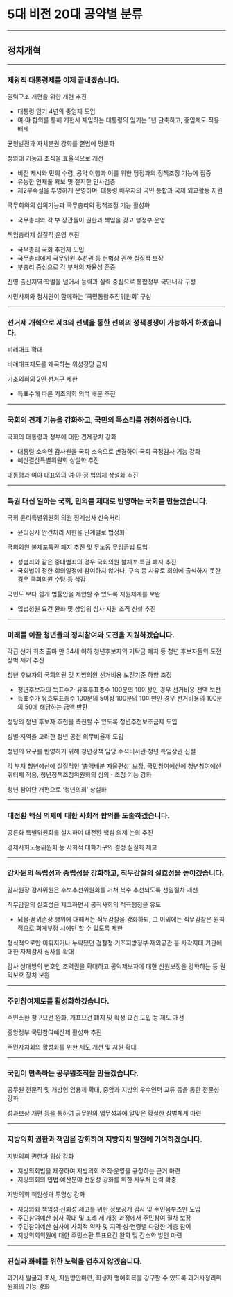 # 5대 비전 20대 공약별 분류
---
## 정치개혁

---

### 제왕적 대통령제를 이제 끝내겠습니다.

권력구조 개편을 위한 개헌 추진
- 대통령 임기 4년의 중임제 도입 
- 여·야 합의를 통해 개헌시 재임하는 대통령의 임기는 1년 단축하고, 중임제도 적용 배제

균형발전과 자치분권 강화를 헌법에 명문화

청와대 기능과 조직을 효율적으로 개선
- 비전 제시와 민의 수렴, 공약 이행과 이를 위한 당정과의 정책조정 기능에 집중
- 유능한 인재풀 확보 및 철저한 인사검증
- 제2부속실을 투명하게 운영하며, 대통령 배우자의 국민 통합과 국제 외교활동 지원

국무회의의 심의기능과 국무총리의 정책조정 기능 활성화
- 국무총리와 각 부 장관들이 권한과 책임을 갖고 행정부 운영

책임총리제 실질적 운영 추진
- 국무총리 국회 추천제 도입
- 국무총리에게 국무위원 추천권 등 헌법상 권한 실질적 보장 
- 부총리 중심으로 각 부처의 자율성 존중

진영·출신지역·학벌을 넘어서 능력과 실력 중심으로 통합정부 국민내각 구성

시민사회와 정치권이 함께하는 ‘국민통합추진위원회’ 구성

---

### 선거제 개혁으로 제3의 선택을 통한 선의의 정책경쟁이 가능하게 하겠습니다.

비례대표 확대

비례대표제도를 왜곡하는 위성정당 금지

기초의회의 2인 선거구 제한
- 득표수에 따른 기초의회 의석 배분 추진

---

### 국회의 견제 기능을 강화하고, 국민의 목소리를 경청하겠습니다.

국회의 대통령과 정부에 대한 견제장치 강화
- 대통령 소속인 감사원을 국회 소속으로 변경하여 국회 국정감사 기능 강화
- 예산결산특별위원회 상설화 추진

대통령과 여야 대표와의 여·야·정 협의체 상설화 추진

---

### 특권 대신 일하는 국회, 민의를 제대로 반영하는 국회를 만들겠습니다.

국회 윤리특별위원회 의원 징계심사 신속처리
- 윤리심사 안건처리 시한을 단계별로 법정화

국회의원 불체포특권 폐지 추진 및 무노동 무임금법 도입
- 성범죄와 같은 중대범죄의 경우 국회의원 불체포 특권 폐지 추진
- 국회법이 정한 회의일정에 참여하지 않거나, 구속 등 사유로 회의에 출석하지 못한 경우 국회의원 수당 등 삭감

국민도 보다 쉽게 법률안을 제안할 수 있도록 지원체계를 보완
- 입법청원 요건 완화 및 상임위 심사 지원 조직 신설 추진

---

### 미래를 이끌 청년들의 정치참여와 도전을 지원하겠습니다.

각급 선거 최초 출마 만 34세 이하 청년후보자의 기탁금 폐지 등 청년 후보자들의 도전 장벽 제거 추진

청년 후보자의 국회의원 및 지방의원 선거비용 보전기준 하향 조정
- 청년후보자의 득표수가 유효투표총수 100분의 10이상인 경우 선거비용 전액 보전
- 득표수가 유효투표총수 100분의 5이상 100분의 10미만인 경우 선거비용의 100분의 50에 해당하는 금액 반환

정당의 청년 후보자 추천을 촉진할 수 있도록 청년추천보조금제 도입

성별·지역을 고려한 청년 공천 의무비율제 도입

청년의 요구를 반영하기 위해 청년정책 담당 수석비서관·청년 특임장관 신설

각 부처 청년예산에 실질적인 ‘총액배분 자율편성’ 보장, 국민참여예산에 청년참여예산 쿼터제 적용, 청년정책조정위원회의 심의ㆍ조정 기능 강화

청년 참여단 개편으로 ‘청년의회’ 상설화

---

### 대전환 핵심 의제에 대한 사회적 합의를 도출하겠습니다.

공론화 특별위원회를 설치하여 대전환 핵심 의제 논의 추진

경제사회노동위원회 등 사회적 대화기구의 결정 실질화 제고
 
---

### 감사원의 독립성과 중립성을 강화하고, 직무감찰의 실효성을 높이겠습니다.

감사원장·감사위원은 후보추천위원회를 거쳐 복수 추천되도록 선임절차 개선

직무감찰의 실효성은 제고하면서 공직사회의 적극행정을 유도
- 뇌물·품위손상 행위에 대해서는 직무감찰을 강화하되, 그 이외에는 직무감찰은 원칙적으로 회계부정 시에만 할 수 있도록 제한

형식적으로만 이뤄지거나 누락됐던 검찰청·기초지방정부·재외공관 등 사각지대 기관에 대한 자체감사 심사를 확대

감사 상대방의 변호인 조력권을 확대하고 공익제보자에 대한 신원보장을 강화하는 등 권익보호 장치 보완

---

### 주민참여제도를 활성화하겠습니다.

주민소환 청구요건 완화, 개표요건 폐지 및 확정 요건 도입 등 제도 개선

중앙정부 국민참여예산제 활성화 추진

주민자치회의 활성화를 위한 제도 개선 및 지원 확대

---

### 국민이 만족하는 공무원조직을 만들겠습니다.

공무원 전문직 및 개방형 임용제 확대, 중앙과 지방의 우수인력 교류 등을 통한 전문성 강화

성과보상 개편 등을 통하여 공무원의 업무성과에 알맞은 확실한 상벌체계 마련

---

### 지방의회 권한과 책임을 강화하여 지방자치 발전에 기여하겠습니다.
지방의회 권한과 위상 강화
- 지방의회법을 제정하여 지방의회 조직·운영을 규정하는 근거 마련 
- 지방의회의 입법·예산분야 전문성 강화를 위한 사무처 인력 확충

지방의회 책임성과 투명성 강화
- 지방의회 책임성·신뢰성 제고를 위한 정보공개 감사 및 주민옴부즈만 도입
- 주민참여예산 심사 확대 및 조례 제·개정 과정에서 주민참여 절차 보장
- 주민참여예산 심사에 사회적 약자 및 지역·성·연령별 다양한 계층 참여
- 지방의회의원에 대한 주민소환 투표요건 완화 및 간소화 방안 마련

---

### 진실과 화해를 위한 노력을 멈추지 않겠습니다.

과거사 발굴과 조사, 지원방안마련, 희생자 명예회복을 강구할 수 있도록 과거사정리위원회의 기능 강화
